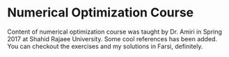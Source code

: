 # Numerical Optimization Course
Content of numerical optimization course was taught by Dr. Amiri in Spring 2017 at Shahid Rajaee University.
Some cool references has been added.
You can checkout the exercises and my solutions in Farsi, definitely.
